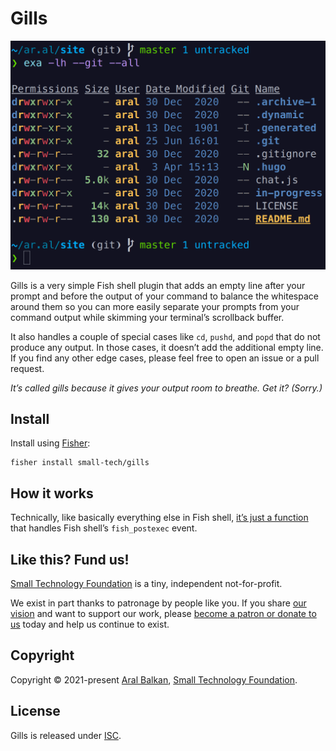 # Gills

![Screenshot of Gills showing the empty line after the command and the command output](./gills.png)

Gills is a very simple Fish shell plugin that adds an empty line after your prompt and before the output of your command to balance the whitespace around them so you can more easily separate your prompts from your command output while skimming your terminal’s scrollback buffer.

It also handles a couple of special cases like `cd`, `pushd`, and `popd` that do not produce any output. In those cases, it doesn’t add the additional empty line. If you find any other edge cases, please feel free to open an issue or a pull request.

_It’s called gills because it gives your output room to breathe. Get it? (Sorry.)_

## Install

Install using [Fisher](https://github.com/jorgebucaran/fisher):

```shell
fisher install small-tech/gills
```

## How it works

Technically, like basically everything else in Fish shell, [it’s just a function](https://zerokspot.com/weblog/2016/01/16/fishy-functions/) that handles Fish shell’s `fish_postexec` event.

## Like this? Fund us!

[Small Technology Foundation](https://small-tech.org) is a tiny, independent not-for-profit.

We exist in part thanks to patronage by people like you. If you share [our vision](https://small-tech.org/about/#small-technology) and want to support our work, please [become a patron or donate to us](https://small-tech.org/fund-us) today and help us continue to exist.

## Copyright

Copyright &copy; 2021-present [Aral Balkan](https://ar.al), [Small Technology Foundation](https://small-tech.org).

## License

Gills is released under [ISC](./LICENSE).
